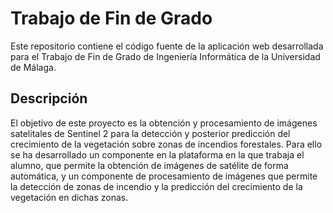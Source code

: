 # Trabajo de Fin de Grado

Este repositorio contiene el código fuente de la aplicación web desarrollada para el Trabajo de Fin de Grado de Ingeniería Informática de la Universidad de Málaga.

## Descripción

El objetivo de este proyecto es la obtención y procesamiento de imágenes satelitales de Sentinel 2 para la detección y posterior predicción del crecimiento de la vegetación sobre zonas de incendios forestales. Para ello se ha desarrollado un componente en la plataforma en la que trabaja el alumno, que permite la obtención de imágenes de satélite de forma automática, y un componente de procesamiento de imágenes que permite la detección de zonas de incendio y la predicción del crecimiento de la vegetación en dichas zonas.
